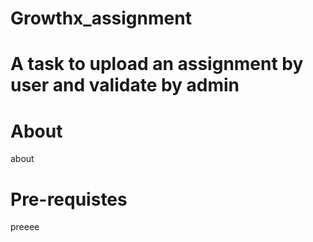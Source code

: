 # Growthx_assignment
A task to upload an assignment by user and validate by admin
=======
# About
about
# Pre-requistes
preeee
